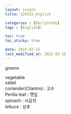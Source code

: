 ```yaml
---
layout: single
title: 220315_English

categories : [DailyStudy]
tags : [English]]

toc: true
toc_sticky: true

date: 2022-03-15
last_modified_at: 2022-03-15
---
```


greens  

vegetable  
salad  
coriander(Cilantro) : 고수   
Perilla leaf : 꺳잎  
spinach : 시금치  
lettuce : 상추  
   